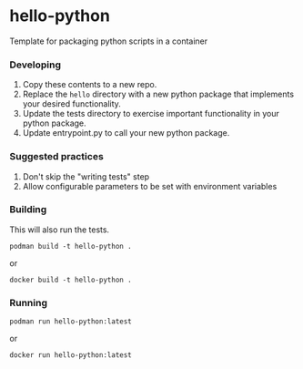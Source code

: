 # hello-python
Template for packaging python scripts in a container

### Developing

1. Copy these contents to a new repo.
2. Replace the `hello` directory with a new python package that implements your desired functionality.
3. Update the tests directory to exercise important functionality in your python package.
4. Update entrypoint.py to call your new python package.

### Suggested practices

1. Don't skip the "writing tests" step
2. Allow configurable parameters to be set with environment variables

### Building
This will also run the tests.

    podman build -t hello-python .
    
or

    docker build -t hello-python .
    
### Running

    podman run hello-python:latest
    
or

    docker run hello-python:latest
    
